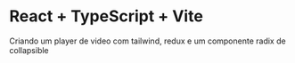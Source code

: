 # React + TypeScript + Vite

Criando um player de video com tailwind, redux e um componente radix de collapsible
